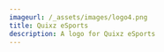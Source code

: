 ```yaml
---
imageurl: /_assets/images/logo4.png
title: Quixz eSports
description: A logo for Quixz eSports
---
```


